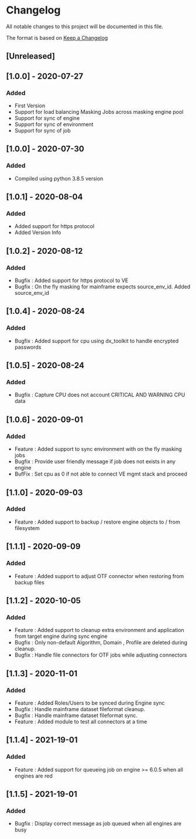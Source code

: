# Changelog
All notable changes to this project will be documented in this file.

The format is based on [Keep a Changelog](http://keepachangelog.com/en/1.0.0/)

## [Unreleased]

## [1.0.0] - 2020-07-27
### Added
- First Version
- Support for load balancing Masking Jobs across masking engine pool
- Support for sync of engine
- Support for sync of environment
- Support for sync of job

## [1.0.0] - 2020-07-30
### Added
- Compiled using python 3.8.5 version

## [1.0.1] - 2020-08-04
### Added
- Added support for https protocol
- Added Version Info

## [1.0.2] - 2020-08-12
### Added
- Bugfix : Added support for https protocol to VE
- Bugfix : On the fly masking for mainframe expects source_env_id. Added source_env_id

## [1.0.4] - 2020-08-24
### Added
- Bugfix : Added support for cpu using dx_toolkit to handle encrypted passwords

## [1.0.5] - 2020-08-24
### Added
- Bugfix : Capture CPU does not account CRITICAL AND WARNING CPU data

## [1.0.6] - 2020-09-01
### Added
- Feature : Added support to sync environment with on the fly masking jobs
- Bugfix  : Provide user friendly message if job does not exists in any engine 
- BufFix  : Set cpu as 0 if not able to connect VE mgmt stack and proceed

## [1.1.0] - 2020-09-03
### Added
- Feature : Added support to backup / restore engine objects to / from filesystem

## [1.1.1] - 2020-09-09
### Added
- Feature : Added support to adjust OTF connector when restoring from backup files

## [1.1.2] - 2020-10-05
### Added
- Feature : Added support to cleanup extra environment and application from target engine during sync engine
- Bugfix  : Only non-default Algorithm, Domain , Profile are deleted during cleanup.
- Bugfix  : Handle file connectors for OTF jobs while adjusting connectors

## [1.1.3] - 2020-11-01
### Added
- Feature : Added Roles/Users to be synced during Engine sync
- Bugfix  : Handle mainframe dataset fileformat cleanup.
- Bugfix  : Handle mainframe dataset fileformat sync.
- Feature : Added module to test all connectors at a time

## [1.1.4] - 2021-19-01
### Added
- Feature : Added support for queueing job on engine >= 6.0.5 when all engines are red

## [1.1.5] - 2021-19-01
### Added
- Bugfix : Display correct message as job queued when all engines are busy
